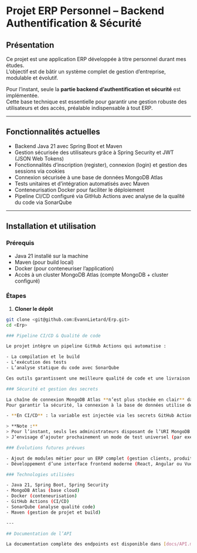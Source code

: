 # Projet ERP Personnel – Backend Authentification & Sécurité

## Présentation

Ce projet est une application ERP développée à titre personnel durant mes études.  
L’objectif est de bâtir un système complet de gestion d’entreprise, modulable et évolutif.

Pour l’instant, seule la **partie backend d’authentification et sécurité** est implémentée.  
Cette base technique est essentielle pour garantir une gestion robuste des utilisateurs et des accès, préalable indispensable à tout ERP.

---

## Fonctionnalités actuelles

- Backend Java 21 avec Spring Boot et Maven  
- Gestion sécurisée des utilisateurs grâce à Spring Security et JWT (JSON Web Tokens)  
- Fonctionnalités d’inscription (register), connexion (login) et gestion des sessions via cookies  
- Connexion sécurisée à une base de données MongoDB Atlas  
- Tests unitaires et d’intégration automatisés avec Maven  
- Conteneurisation Docker pour faciliter le déploiement  
- Pipeline CI/CD configuré via GitHub Actions avec analyse de la qualité du code via SonarQube  

---

## Installation et utilisation

### Prérequis

- Java 21 installé sur la machine  
- Maven (pour build local)  
- Docker (pour conteneuriser l’application)  
- Accès à un cluster MongoDB Atlas (compte MongoDB + cluster configuré)  

### Étapes

1. **Cloner le dépôt**  
```bash
git clone <git@github.com:EvannLietard/Erp.git>
cd <Erp>

### Pipeline CI/CD & Qualité de code

Le projet intègre un pipeline GitHub Actions qui automatise :

- La compilation et le build
- L’exécution des tests
- L’analyse statique du code avec SonarQube

Ces outils garantissent une meilleure qualité de code et une livraison continue fluide.

### Sécurité et gestion des secrets

La chaîne de connexion MongoDB Atlas **n’est plus stockée en clair** dans `application.properties`.  
Pour garantir la sécurité, la connexion à la base de données utilise désormais une **variable d’environnement** `MONGODB_URI` :

- **En CI/CD** : la variable est injectée via les secrets GitHub Actions, ce qui évite toute exposition d’identifiants sensibles dans le code ou les logs.

> **Note :**  
> Pour l’instant, seuls les administrateurs disposant de l’URI MongoDB Atlas peuvent lancer l’application avec la vraie base de données.  
> J’envisage d’ajouter prochainement un mode de test universel (par exemple via Docker Compose ou une base MongoDB locale) afin que tout le monde puisse tester facilement le projet sans configuration complexe.

### Évolutions futures prévues

- Ajout de modules métier pour un ERP complet (gestion clients, produits, commandes, facturation...)
- Développement d’une interface frontend moderne (React, Angular ou Vue.js)

### Technologies utilisées

- Java 21, Spring Boot, Spring Security
- MongoDB Atlas (base cloud)
- Docker (conteneurisation)
- GitHub Actions (CI/CD)
- SonarQube (analyse qualité code)
- Maven (gestion de projet et build)

---

## Documentation de l’API

La documentation complète des endpoints est disponible dans [docs/API.md](docs/API.md).




